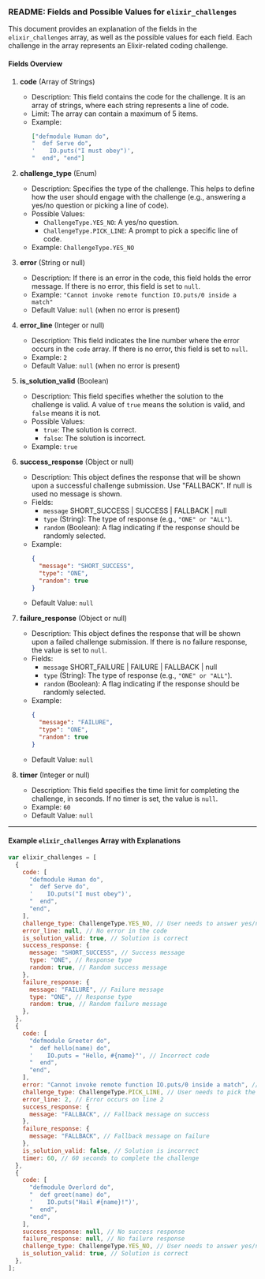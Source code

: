 ### README: Fields and Possible Values for `elixir_challenges`

This document provides an explanation of the fields in the `elixir_challenges` array, as well as the possible values for each field. Each challenge in the array represents an Elixir-related coding challenge.

#### Fields Overview

1. **code** (Array of Strings)

   - Description: This field contains the code for the challenge. It is an array of strings, where each string represents a line of code.
   - Limit: The array can contain a maximum of 5 items.
   - Example:
     ```elixir
     ["defmodule Human do",
     "  def Serve do",
     '    IO.puts("I must obey")',
     "  end", "end"]
     ```

2. **challenge_type** (Enum)

   - Description: Specifies the type of the challenge. This helps to define how the user should engage with the challenge (e.g., answering a yes/no question or picking a line of code).
   - Possible Values:
     - `ChallengeType.YES_NO`: A yes/no question.
     - `ChallengeType.PICK_LINE`: A prompt to pick a specific line of code.
   - Example: `ChallengeType.YES_NO`

3. **error** (String or null)

   - Description: If there is an error in the code, this field holds the error message. If there is no error, this field is set to `null`.
   - Example: `"Cannot invoke remote function IO.puts/0 inside a match"`
   - Default Value: `null` (when no error is present)

4. **error_line** (Integer or null)

   - Description: This field indicates the line number where the error occurs in the `code` array. If there is no error, this field is set to `null`.
   - Example: `2`
   - Default Value: `null` (when no error is present)

5. **is_solution_valid** (Boolean)

   - Description: This field specifies whether the solution to the challenge is valid. A value of `true` means the solution is valid, and `false` means it is not.
   - Possible Values:
     - `true`: The solution is correct.
     - `false`: The solution is incorrect.
   - Example: `true`

6. **success_response** (Object or null)

   - Description: This object defines the response that will be shown upon a successful challenge submission. Use "FALLBACK". If null is used no message is shown.
   - Fields:
     - `message` SHORT_SUCCESS | SUCCESS | FALLBACK | null
     - `type` (String): The type of response (e.g., `"ONE" or "ALL"`).
     - `random` (Boolean): A flag indicating if the response should be randomly selected.
   - Example:
     ```json
     {
       "message": "SHORT_SUCCESS",
       "type": "ONE",
       "random": true
     }
     ```
   - Default Value: `null`

7. **failure_response** (Object or null)

   - Description: This object defines the response that will be shown upon a failed challenge submission. If there is no failure response, the value is set to `null`.
   - Fields:
     - `message` SHORT_FAILURE | FAILURE | FALLBACK | null
     - `type` (String): The type of response (e.g., `"ONE" or "ALL"`).
     - `random` (Boolean): A flag indicating if the response should be randomly selected.
   - Example:
     ```json
     {
       "message": "FAILURE",
       "type": "ONE",
       "random": true
     }
     ```
   - Default Value: `null`

8. **timer** (Integer or null)
   - Description: This field specifies the time limit for completing the challenge, in seconds. If no timer is set, the value is `null`.
   - Example: `60`
   - Default Value: `null`

---

#### Example `elixir_challenges` Array with Explanations

```javascript
var elixir_challenges = [
  {
    code: [
      "defmodule Human do",
      "  def Serve do",
      '    IO.puts("I must obey")',
      "  end",
      "end",
    ],
    challenge_type: ChallengeType.YES_NO, // User needs to answer yes/no
    error_line: null, // No error in the code
    is_solution_valid: true, // Solution is correct
    success_response: {
      message: "SHORT_SUCCESS", // Success message
      type: "ONE", // Response type
      random: true, // Random success message
    },
    failure_response: {
      message: "FAILURE", // Failure message
      type: "ONE", // Response type
      random: true, // Random failure message
    },
  },
  {
    code: [
      "defmodule Greeter do",
      "  def hello(name) do",
      '    IO.puts = "Hello, #{name}"', // Incorrect code
      "  end",
      "end",
    ],
    error: "Cannot invoke remote function IO.puts/0 inside a match", // Error message
    challenge_type: ChallengeType.PICK_LINE, // User needs to pick the correct line
    error_line: 2, // Error occurs on line 2
    success_response: {
      message: "FALLBACK", // Fallback message on success
    },
    failure_response: {
      message: "FALLBACK", // Fallback message on failure
    },
    is_solution_valid: false, // Solution is incorrect
    timer: 60, // 60 seconds to complete the challenge
  },
  {
    code: [
      "defmodule Overlord do",
      "  def greet(name) do",
      '    IO.puts("Hail #{name}!")',
      "  end",
      "end",
    ],
    success_response: null, // No success response
    failure_response: null, // No failure response
    challenge_type: ChallengeType.YES_NO, // User needs to answer yes/no
    is_solution_valid: true, // Solution is correct
  },
];
```
